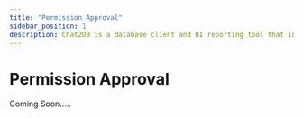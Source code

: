 ```yaml
---
title: "Permission Approval"
sidebar_position: 1
description: Chat2DB is a database client and BI reporting tool that integrates AI capabilities and supports management of various databases including MySQL, Oracle, etc.
---
```



# Permission Approval

Coming Soon..... 